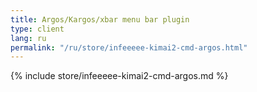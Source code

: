 ```yaml
---
title: Argos/Kargos/xbar menu bar plugin
type: client
lang: ru
permalink: "/ru/store/infeeeee-kimai2-cmd-argos.html"
---
```


{% include store/infeeeee-kimai2-cmd-argos.md %}
